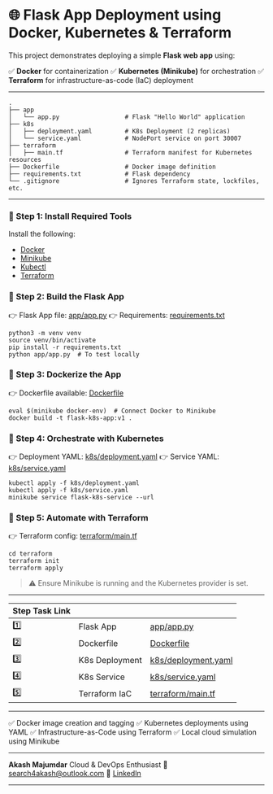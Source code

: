 # 🌐 Flask App Deployment using Docker, Kubernetes & Terraform

This project demonstrates deploying a simple **Flask web app** using:

✅ **Docker** for containerization
✅ **Kubernetes (Minikube)** for orchestration
✅ **Terraform** for infrastructure-as-code (IaC) deployment

---

```
.
├── app
│   └── app.py                  # Flask "Hello World" application
├── k8s
│   ├── deployment.yaml         # K8s Deployment (2 replicas)
│   └── service.yaml            # NodePort service on port 30007
├── terraform
│   ├── main.tf                 # Terraform manifest for Kubernetes resources
├── Dockerfile                  # Docker image definition
├── requirements.txt            # Flask dependency
└── .gitignore                  # Ignores Terraform state, lockfiles, etc.

```

---

### 🔹 Step 1: Install Required Tools

Install the following:

* [Docker](https://docs.docker.com/get-docker/)
* [Minikube](https://minikube.sigs.k8s.io/docs/start/)
* [Kubectl](https://kubernetes.io/docs/tasks/tools/)
* [Terraform](https://developer.hashicorp.com/terraform/install)

### 🔹 Step 2: Build the Flask App

👉 Flask App file: [app/app.py](https://chatgpt.com/c/app/app.py)
👉 Requirements: [requirements.txt](https://chatgpt.com/c/requirements.txt)

```
python3 -m venv venv
source venv/bin/activate
pip install -r requirements.txt
python app/app.py  # To test locally

```

### 🔹 Step 3: Dockerize the App

👉 Dockerfile available: [Dockerfile](https://chatgpt.com/c/Dockerfile)

```
eval $(minikube docker-env)  # Connect Docker to Minikube
docker build -t flask-k8s-app:v1 .

```

### 🔹 Step 4: Orchestrate with Kubernetes

👉 Deployment YAML: [k8s/deployment.yaml](https://chatgpt.com/c/k8s/deployment.yaml)
👉 Service YAML: [k8s/service.yaml](https://chatgpt.com/c/k8s/service.yaml)

```
kubectl apply -f k8s/deployment.yaml
kubectl apply -f k8s/service.yaml
minikube service flask-k8s-service --url

```

### 🔹 Step 5: Automate with Terraform

👉 Terraform config: [terraform/main.tf](https://chatgpt.com/c/terraform/main.tf)

```
cd terraform
terraform init
terraform apply

```

> ⚠️ Ensure Minikube is running and the Kubernetes provider is set.

---

| Step Task Link |                |                                                                  |
| -------------- | -------------- | ---------------------------------------------------------------- |
| 1️⃣            | Flask App      | [app/app.py](https://chatgpt.com/c/app/app.py)                   |
| 2️⃣            | Dockerfile     | [Dockerfile](https://chatgpt.com/c/Dockerfile)                   |
| 3️⃣            | K8s Deployment | [k8s/deployment.yaml](https://chatgpt.com/c/k8s/deployment.yaml) |
| 4️⃣            | K8s Service    | [k8s/service.yaml](https://chatgpt.com/c/k8s/service.yaml)       |
| 5️⃣            | Terraform IaC  | [terraform/main.tf](https://chatgpt.com/c/terraform/main.tf)     |

---

✅ Docker image creation and tagging
✅ Kubernetes deployments using YAML
✅ Infrastructure-as-Code using Terraform
✅ Local cloud simulation using Minikube

---

**Akash Majumdar**
Cloud & DevOps Enthusiast
📧 [search4akash@outlook.com](mailto:search4akash@outlook.com)
🔗 [LinkedIn](https://www.linkedin.com/in/akashmajumdar2003)

---

